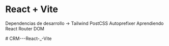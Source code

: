 # React + Vite

Dependencias de desarrollo -> Tailwind PostCSS Autoprefixer
Aprendiendo React Router DOM


#   C R M - - - R e a c t - _ - V i t e  
 